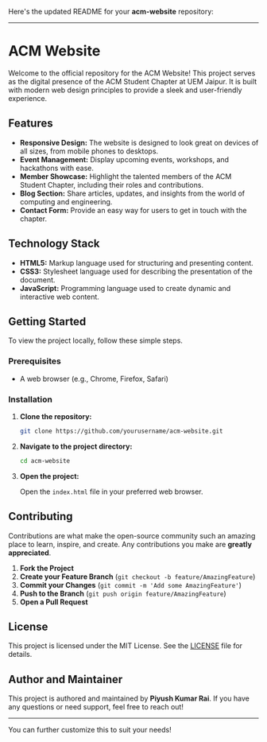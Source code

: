 Here's the updated README for your **acm-website** repository:

---

# ACM Website

Welcome to the official repository for the ACM Website! This project serves as the digital presence of the ACM Student Chapter at UEM Jaipur. It is built with modern web design principles to provide a sleek and user-friendly experience.

## Features

- **Responsive Design:** The website is designed to look great on devices of all sizes, from mobile phones to desktops.
- **Event Management:** Display upcoming events, workshops, and hackathons with ease.
- **Member Showcase:** Highlight the talented members of the ACM Student Chapter, including their roles and contributions.
- **Blog Section:** Share articles, updates, and insights from the world of computing and engineering.
- **Contact Form:** Provide an easy way for users to get in touch with the chapter.

## Technology Stack

- **HTML5:** Markup language used for structuring and presenting content.
- **CSS3:** Stylesheet language used for describing the presentation of the document.
- **JavaScript:** Programming language used to create dynamic and interactive web content.

## Getting Started

To view the project locally, follow these simple steps.

### Prerequisites

- A web browser (e.g., Chrome, Firefox, Safari)

### Installation

1. **Clone the repository:**

    ```bash
    git clone https://github.com/yourusername/acm-website.git
    ```

2. **Navigate to the project directory:**

    ```bash
    cd acm-website
    ```

3. **Open the project:**

    Open the `index.html` file in your preferred web browser.

## Contributing

Contributions are what make the open-source community such an amazing place to learn, inspire, and create. Any contributions you make are **greatly appreciated**.

1. **Fork the Project**
2. **Create your Feature Branch** (`git checkout -b feature/AmazingFeature`)
3. **Commit your Changes** (`git commit -m 'Add some AmazingFeature'`)
4. **Push to the Branch** (`git push origin feature/AmazingFeature`)
5. **Open a Pull Request**

## License

This project is licensed under the MIT License. See the [LICENSE](LICENSE) file for details.

## Author and Maintainer

This project is authored and maintained by **Piyush Kumar Rai**. If you have any questions or need support, feel free to reach out!

---

You can further customize this to suit your needs!
